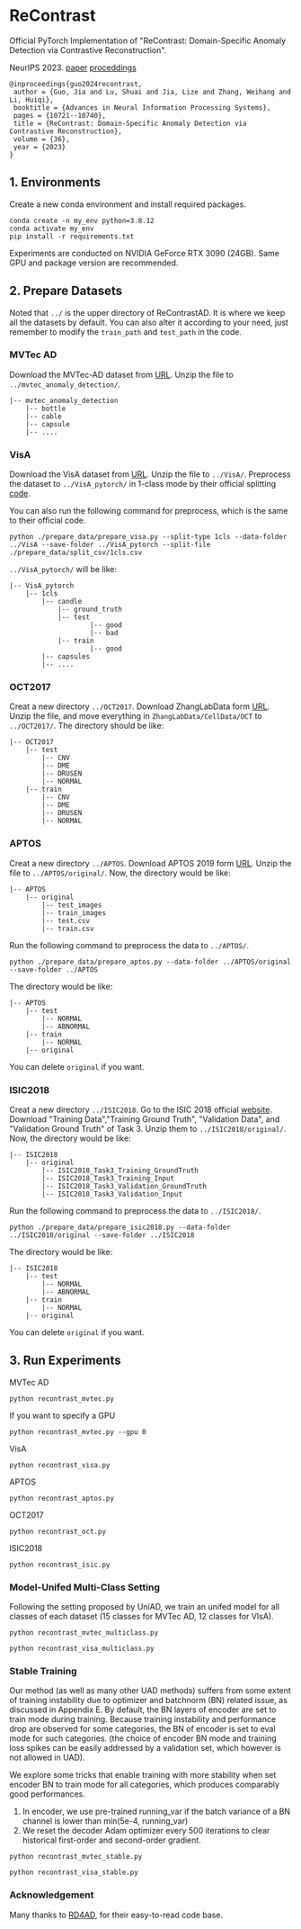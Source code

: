 # ReContrast

Official PyTorch Implementation of
"ReContrast: Domain-Specific Anomaly Detection via Contrastive Reconstruction".

NeurIPS 2023. [paper](https://arxiv.org/abs/2306.02602) [proceddings](https://proceedings.neurips.cc/paper_files/paper/2023/hash/228b9279ecf9bbafe582406850c57115-Abstract-Conference.html)

```
@inproceedings{guo2024recontrast,
 author = {Guo, Jia and Lu, Shuai and Jia, Lize and Zhang, Weihang and Li, Huiqi},
 booktitle = {Advances in Neural Information Processing Systems},
 pages = {10721--10740},
 title = {ReContrast: Domain-Specific Anomaly Detection via Contrastive Reconstruction},
 volume = {36},
 year = {2023}
}
```
## 1. Environments

Create a new conda environment and install required packages.

```
conda create -n my_env python=3.8.12
conda activate my_env
pip install -r requirements.txt
```
Experiments are conducted on NVIDIA GeForce RTX 3090 (24GB). Same GPU and package version are recommended. 

## 2. Prepare Datasets
Noted that `../` is the upper directory of ReContrastAD. It is where we keep all the datasets by default.
You can also alter it according to your need, just remember to modify the `train_path` and `test_path` in the code. 

### MVTec AD

Download the MVTec-AD dataset from [URL](https://www.mvtec.com/company/research/datasets/mvtec-ad).
Unzip the file to `../mvtec_anomaly_detection/`.
```
|-- mvtec_anomaly_detection
    |-- bottle
    |-- cable
    |-- capsule
    |-- ....
```


### VisA

Download the VisA dataset from [URL](https://github.com/amazon-science/spot-diff).
Unzip the file to `../VisA/`. Preprocess the dataset to `../VisA_pytorch/` in 1-class mode by their official splitting 
[code](https://github.com/amazon-science/spot-diff).

You can also run the following command for preprocess, which is the same to their official code.

```
python ./prepare_data/prepare_visa.py --split-type 1cls --data-folder ../VisA --save-folder ../VisA_pytorch --split-file ./prepare_data/split_csv/1cls.csv
```
`../VisA_pytorch/` will be like:
```
|-- VisA_pytorch
    |-- 1cls
        |-- candle
            |-- ground_truth
            |-- test
                    |-- good
                    |-- bad
            |-- train
                    |-- good
        |-- capsules
        |-- ....
```
 
### OCT2017
Creat a new directory `../OCT2017`. Download ZhangLabData form [URL](https://data.mendeley.com/datasets/rscbjbr9sj/3).
Unzip the file, and move everything in `ZhangLabData/CellData/OCT` to `../OCT2017/`. The directory should be like:
```
|-- OCT2017
    |-- test
        |-- CNV
        |-- DME
        |-- DRUSEN
        |-- NORMAL
    |-- train
        |-- CNV
        |-- DME
        |-- DRUSEN
        |-- NORMAL
```

### APTOS
Creat a new directory `../APTOS`.
Download APTOS 2019 form [URL](https://www.kaggle.com/competitions/aptos2019-blindness-detection/data).
Unzip the file to `../APTOS/original/`. Now, the directory would be like:
```
|-- APTOS
    |-- original
        |-- test_images
        |-- train_images
        |-- test.csv
        |-- train.csv
```
Run the following command to preprocess the data to `../APTOS/`.
```
python ./prepare_data/prepare_aptos.py --data-folder ../APTOS/original --save-folder ../APTOS
```
The directory would be like:
```
|-- APTOS
    |-- test
        |-- NORMAL
        |-- ABNORMAL
    |-- train
        |-- NORMAL
    |-- original
```
You can delete `original` if you want.

### ISIC2018
Creat a new directory `../ISIC2018`.
Go to the ISIC 2018 official [website](https://challenge.isic-archive.com/data/#2018).
Download "Training Data","Training Ground Truth", "Validation Data", and "Validation Ground Truth" of Task 3.
Unzip them to `../ISIC2018/original/`. Now, the directory would be like:
```
|-- ISIC2018
    |-- original
        |-- ISIC2018_Task3_Training_GroundTruth
        |-- ISIC2018_Task3_Training_Input
        |-- ISIC2018_Task3_Validation_GroundTruth
        |-- ISIC2018_Task3_Validation_Input
```
Run the following command to preprocess the data to `../ISIC2018/`.
```
python ./prepare_data/prepare_isic2018.py --data-folder ../ISIC2018/original --save-folder ../ISIC2018
```
The directory would be like:
```
|-- ISIC2018
    |-- test
        |-- NORMAL
        |-- ABNORMAL
    |-- train
        |-- NORMAL
    |-- original
```
You can delete `original` if you want.


## 3. Run Experiments
MVTec AD
```
python recontrast_mvtec.py
```
If you want to specify a GPU
```
python recontrast_mvtec.py --gpu 0
```

VisA
```
python recontrast_visa.py
```

APTOS
```
python recontrast_aptos.py
```

OCT2017
```
python recontrast_oct.py
```

ISIC2018
```
python recontrast_isic.py
```

### Model-Unifed Multi-Class Setting
Following the setting proposed by UniAD, we train an unifed model for all classes of each dataset (15 classes for MVTec AD, 12 classes for VIsA).

```
python recontrast_mvtec_multiclass.py
```
```
python recontrast_visa_multiclass.py
```

### Stable Training

Our method (as well as many other UAD methods) suffers from some extent of training instability due to optimizer and batchnorm (BN) related issue,
as discussed in Appendix E. By default, the BN layers of encoder
are set to train mode during training. Because training instability and performance drop are observed
for some categories, the BN of encoder is set to eval mode for such categories. (the choice of encoder BN mode
and training loss spikes can be easily addressed by a validation set, which however is not allowed in UAD).

We explore some tricks that enable training with more stability when set encoder BN to train mode for all categories, 
which produces comparably good performances.
1. In encoder, we use pre-trained running_var if the batch variance of a BN channel is lower than min(5e-4, running_var)
2. We reset the decoder Adam optimizer every 500 iterations to clear historical first-order and second-order gradient.

```
python recontrast_mvtec_stable.py
```
```
python recontrast_visa_stable.py
```

### Acknowledgement
Many thanks to [RD4AD](https://github.com/hq-deng/RD4AD), for their easy-to-read code base.

